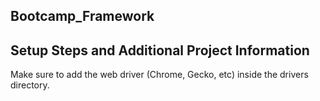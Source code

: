 ## Bootcamp_Framework

## Setup Steps and Additional Project Information
Make sure to add the web driver (Chrome, Gecko, etc) inside the drivers directory.

